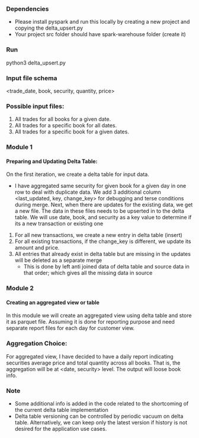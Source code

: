 ### Dependencies
- Please install pyspark and run this locally by creating a new project and copying the delta_upsert.py
- Your project src folder should have spark-warehouse folder (create it)

### Run
python3 delta_upsert.py

### Input file schema
<trade_date, book, security, quantity, price>

### Possible input files:
1. All trades for all books for a given date.
2. All trades for a specific book for all dates.
3. All trades for a specific book for a given dates.

### Module 1
#### Preparing and Updating Delta Table:
On the first iteration, we create a delta table for input data.
 - I have aggregated same security for given book for a given day in one row to deal with duplicate data.
We add 3 additional column <last_updated, key, change_key> for debugging and terse conditions during merge.
Next, when there are updates for the existing data, we get a new file.
The data in these files needs to be upserted in to the delta table.
We will use date, book, and security as a key value to determine if its a new transaction or existing one
  1. For all new transactions, we create a new entry in delta table (insert)
  2. For all existing transactions, if the change_key is different, we update its amount and price.
  3. All entries that already exist in delta table but are missing in the updates will be deleted as a separate merge
     - This is done by left anti joined data of delta table and source data in that order; which gives all the
       missing data in source


### Module 2
#### Creating an aggregated view or table
In this module we will create an aggregated view using delta table and store it as parquet file.
Assuming it is done for reporting purpose and need separate report files for each day for customer view.

### Aggregation Choice:
For aggregated view, I have decided to have a daily report indicating securities average price and total quantity
across all books. That is, the aggregation will be at <date, security> level. The output will loose book info.


### Note
 * Some additional info is added in the code related to the shortcoming of the current delta table implementation
 * Delta table versioning can be controlled by periodic vacuum on delta table. Alternatively, we can keep only the
   latest version if history is not desired for the application use cases.







